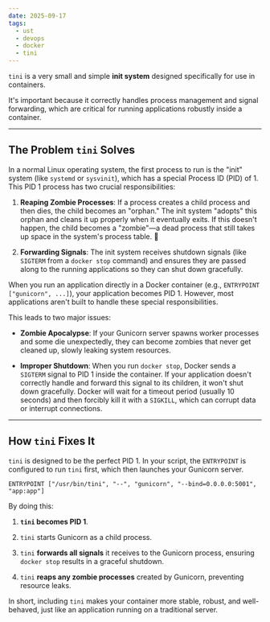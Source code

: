 ```yaml
---
date: 2025-09-17
tags:
  - ust
  - devops
  - docker
  - tini
---
```


`tini` is a very small and simple **init system** designed specifically for use in containers.

It's important because it correctly handles process management and signal forwarding, which are critical for running applications robustly inside a container.

---
## The Problem `tini` Solves

In a normal Linux operating system, the first process to run is the "init" system (like `systemd` or `sysvinit`), which has a special Process ID (PID) of 1. This PID 1 process has two crucial responsibilities:

1. **Reaping Zombie Processes**: If a process creates a child process and then dies, the child becomes an "orphan." The init system "adopts" this orphan and cleans it up properly when it eventually exits. If this doesn't happen, the child becomes a "zombie"—a dead process that still takes up space in the system's process table. 🧟
    
2. **Forwarding Signals**: The init system receives shutdown signals (like `SIGTERM` from a `docker stop` command) and ensures they are passed along to the running applications so they can shut down gracefully.
    

When you run an application directly in a Docker container (e.g., `ENTRYPOINT ["gunicorn", ...]`), your application becomes PID 1. However, most applications aren't built to handle these special responsibilities.

This leads to two major issues:

- **Zombie Apocalypse**: If your Gunicorn server spawns worker processes and some die unexpectedly, they can become zombies that never get cleaned up, slowly leaking system resources.
    
- **Improper Shutdown**: When you run `docker stop`, Docker sends a `SIGTERM` signal to PID 1 inside the container. If your application doesn't correctly handle and forward this signal to its children, it won't shut down gracefully. Docker will wait for a timeout period (usually 10 seconds) and then forcibly kill it with a `SIGKILL`, which can corrupt data or interrupt connections.
    

---

## How `tini` Fixes It

`tini` is designed to be the perfect PID 1. In your script, the `ENTRYPOINT` is configured to run `tini` first, which then launches your Gunicorn server.

`ENTRYPOINT ["/usr/bin/tini", "--", "gunicorn", "--bind=0.0.0.0:5001", "app:app"]`

By doing this:

1. **`tini` becomes PID 1**.
    
2. `tini` starts Gunicorn as a child process.
    
3. `tini` **forwards all signals** it receives to the Gunicorn process, ensuring `docker stop` results in a graceful shutdown.
    
4. `tini` **reaps any zombie processes** created by Gunicorn, preventing resource leaks.

In short, including `tini` makes your container more stable, robust, and well-behaved, just like an application running on a traditional server.
